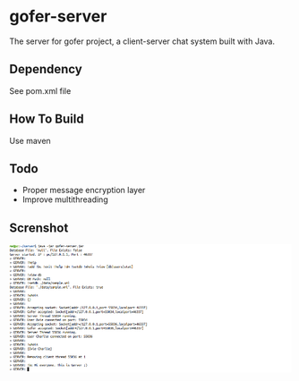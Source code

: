# gofer-server

The server for gofer project, a client-server chat system built with Java.

## Dependency
See pom.xml file

## How To Build
Use maven

## Todo
- Proper message encryption layer
- Improve multithreading

## Screnshot
![Shot](./shot.png)